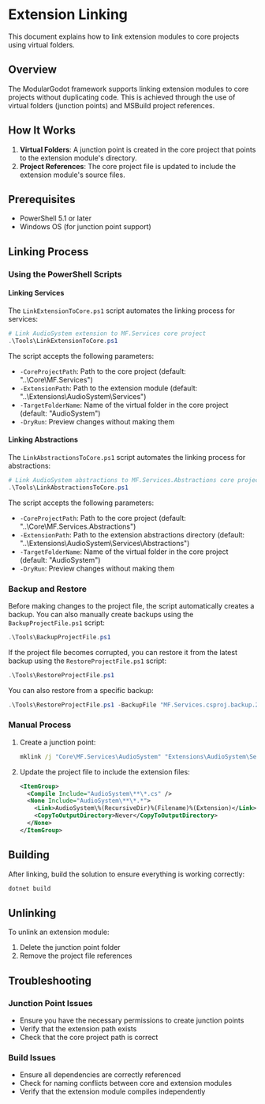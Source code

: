 # Extension Linking

This document explains how to link extension modules to core projects using virtual folders.

## Overview

The ModularGodot framework supports linking extension modules to core projects without duplicating code. This is achieved through the use of virtual folders (junction points) and MSBuild project references.

## How It Works

1. **Virtual Folders**: A junction point is created in the core project that points to the extension module's directory.
2. **Project References**: The core project file is updated to include the extension module's source files.

## Prerequisites

- PowerShell 5.1 or later
- Windows OS (for junction point support)

## Linking Process

### Using the PowerShell Scripts

#### Linking Services

The `LinkExtensionToCore.ps1` script automates the linking process for services:

```powershell
# Link AudioSystem extension to MF.Services core project
.\Tools\LinkExtensionToCore.ps1
```

The script accepts the following parameters:

- `-CoreProjectPath`: Path to the core project (default: "..\Core\MF.Services")
- `-ExtensionPath`: Path to the extension module (default: "..\Extensions\AudioSystem\Services")
- `-TargetFolderName`: Name of the virtual folder in the core project (default: "AudioSystem")
- `-DryRun`: Preview changes without making them

#### Linking Abstractions

The `LinkAbstractionsToCore.ps1` script automates the linking process for abstractions:

```powershell
# Link AudioSystem abstractions to MF.Services.Abstractions core project
.\Tools\LinkAbstractionsToCore.ps1
```

The script accepts the following parameters:

- `-CoreProjectPath`: Path to the core project (default: "..\Core\MF.Services.Abstractions")
- `-ExtensionPath`: Path to the extension abstractions directory (default: "..\Extensions\AudioSystem\Services\Abstractions")
- `-TargetFolderName`: Name of the virtual folder in the core project (default: "AudioSystem")
- `-DryRun`: Preview changes without making them

### Backup and Restore

Before making changes to the project file, the script automatically creates a backup. You can also manually create backups using the `BackupProjectFile.ps1` script:

```powershell
.\Tools\BackupProjectFile.ps1
```

If the project file becomes corrupted, you can restore it from the latest backup using the `RestoreProjectFile.ps1` script:

```powershell
.\Tools\RestoreProjectFile.ps1
```

You can also restore from a specific backup:

```powershell
.\Tools\RestoreProjectFile.ps1 -BackupFile "MF.Services.csproj.backup.20230101-120000"
```

### Manual Process

1. Create a junction point:
   ```cmd
   mklink /j "Core\MF.Services\AudioSystem" "Extensions\AudioSystem\Services"
   ```

2. Update the project file to include the extension files:
   ```xml
   <ItemGroup>
     <Compile Include="AudioSystem\**\*.cs" />
     <None Include="AudioSystem\**\*.*">
       <Link>AudioSystem\%(RecursiveDir)%(Filename)%(Extension)</Link>
       <CopyToOutputDirectory>Never</CopyToOutputDirectory>
     </None>
   </ItemGroup>
   ```

## Building

After linking, build the solution to ensure everything is working correctly:

```bash
dotnet build
```

## Unlinking

To unlink an extension module:

1. Delete the junction point folder
2. Remove the project file references

## Troubleshooting

### Junction Point Issues

- Ensure you have the necessary permissions to create junction points
- Verify that the extension path exists
- Check that the core project path is correct

### Build Issues

- Ensure all dependencies are correctly referenced
- Check for naming conflicts between core and extension modules
- Verify that the extension module compiles independently
